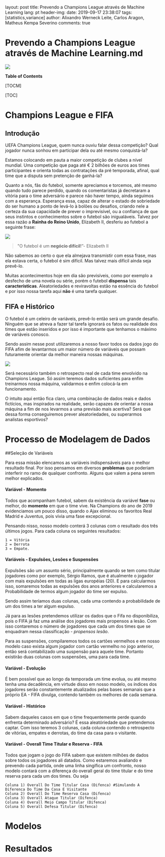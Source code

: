 layout: post
title: Prevendo a Champions League através de Machine Learning
lang: pt
header-img: 
date: 2019-09-17 23:38:07
tags: [statistics,variance]
author: Alixandro Werneck Leite, Carlos Aragon, Matheus Kempa Severino
comments: true


# Prevendo a Champions League através de Machine Learning.md

![](https://www.ol.fr/-/media/project/olg/olweb/articles/first-team/2018/12/16/une_1200x721championsleague2.jpg?h=721&la=en&w=1200&rev=d82760722f3c4f49b5f68d42fc5f705d)


**Table of Contents**

[TOCM]

[TOC]
# Champions League e FIFA
## Introdução
UEFA Champions League, quem nunca ouviu falar dessa competição? Qual jogador nunca sonhou em participar dela ou até mesmo conquistá-la? 

Estamos colocando em pauta a maior competição de clubes a nível mundial. Uma competição que paga até € 2 bilhões de euros aos times participantes e orienta todas as contratações da pré temporada, afinal, qual time que a disputa sem pretenção de ganhá-la?

Quanto a nós, fãs do futebol, somente apreciamos e torcemos, até mesmo quando tudo parece perdido, quando os comentaristas já decretaram a vitória para o time adversário e parece não haver tempo, ainda seguimos com a esperança. Esperança essa, capaz de alterar o estado de sobriedade do ser humano a ponto de levá-lo à bolões ou desafios, criando nele a certeza da sua capacidade de prever o imprevisível, ou a confiança de que seus instintos e conhecimentos sobre o futebol são inigualáveis. Talvez por essa razão a **Rainha do Reino Unido**, Elizabeth II, desferiu ao futebol a seguinte frase:

![](https://ogimg.infoglobo.com.br/in/23764499-e07-126/FT1086A/652/x83265122_TOPSHOTBritains-Queen-Elizabeth-II-arrives-by-carriage-on-day-two-of-the-Royal-Ascot-ho-1.jpg.pagespeed.ic.d9H8Fa4kk_.jpg)

> "O futebol é um **negócio difícil**!”- Elizabeth II 

Não sabemos ao certo o que ela almejava transmistir com essa frase, mas ela estava certa, o futebol é sim difícil. Mas talvez mais difícil ainda seja prevê-lo. 

Muitas acontecimentos hoje em dia são previsíveis, como por exemplo a desfecho de uma novela ou série, porém o futebol **dispensa** tais **características**. Aleatoriedades e reviravoltas estão na essência do futebol e por isso nossa tarefa aqui **não** é uma tarefa qualquer.

## FIFA e Histórico

O futebol é um celeiro de variáveis, prevê-lo então será um grande desafio. Ninguém que se atreva a fazer tal tarefa ignorará os fatos ou realidade dos times que estão inseridos e por isso é importante que tenhamos o máximo de variáveis conosco.

Sendo assim nesse post utilizaremos  a nosso favor todos os dados jogo do FIFA afim de levantarmos um maior número de variáveis que possam futuramente orientar da melhor maneira nossas máquinas.

![](https://supertabthemes.com/wp-content/uploads/2019/08/1-2-1024x576.jpg)

Será necessário também o retrospecto real de cada time envolvido na Champions League. Só assim teremos dados suficientes para enfim treinarmos nossa máquina, validarmos e enfim colocá-la em funcionamento.

O intuito aqui então fica claro, uma combinação de dados reais e dados fictícios, mas inspirados na realidade, serão capazes de orientar a nossa máquina a fim de nos levarmos a uma previsão mais acertiva? Será que dessa forma conseguiremos prever aleatoriedades, ou superarmos analistas esportivos?

# Processo de Modelagem de Dados


##Seleção de Variáveis

Para essa missão elencamos as variáveis indispensáveis para o melhor resultado final. Por isso pensamos em diversos **problemas** que poderiam interferir no ramo de qualquer confronto. Alguns que valem a pena serem melhor explicados.

#### Variável - Momento

Todos que acompanham futebol, sabem da existência da variável **fase** ou melhor, do **momento** em que o time vive. Na Champions do ano de 2019 evidenciamos um pouco disso, quando o Ajax eliminou os favoritos Real Madrid e Juventus, pois vivia uma fase excepcional.

Pensando nisso, nosso modelo conterá 3 colunas com o resultado dos três últimos jogos. 
Para cada coluna os seguintes resultados:

	1 = Vitória 
	2 = Derrota
	3 = Empate.

#### Variáveis - Expulsões, Lesões e Suspensões

Expulsões são um assunto sério, principalmente quando se tem como titular jogadores como por exemplo, Sérgio Ramos, que é atualmente o jogador com mais expulsões em todas as ligas européias (20). E para calcularmos isso, somaremos todas as expulsões dos anos anteriores e calcularemos a Probabilidade de termos algum jogador do time ser expulso.

Sendo assim teríamos duas colunas, cada uma contendo a probabilidade de um dos times a ter algum expulso.

Já para as lesões pretendemos utilizar os dados que o Fifa no disponibiliza, pois o FIFA já faz uma análise dos jogadores mais propensos a lesão. Com isso contaremos o número de jogadores que cada um dos times que se enquadram nessa classificação - *propensos  lesão*.

Para as suspensões, compilaremos todos os cartões vermelhos e em nosso modelo caso exista algum jogador com cartão vermelho no jogo anterior, então será contabilizado uma suspensão para aquele time. Portanto existirão duas colunas com suspensões, uma para cada time.

#### Variável - Evolução

É bem possível que ao longo da temporada um time evolua, ou até mesmo tenha uma decadência, em virtude disso em nosso modelo, os índices dos jogadores serão constantemente atualizados pelas bases semanais que a próprio EA - FIFA divulga, contendo também os melhores de cada semana.

#### Variável - Histórico

Sabem daqueles casos em que o time frequentemente perde quando enfrenta determinado adversário? É essa aleatóriedade que pretendemos captar. Com isso teremos 3 colunas, cada coluna contendo o retrospecto de vitórias, empates e derrotas, do time da casa para o visitante.

#### Variável - Overall Time Titular e Reserva - FIFA

Todos que jogam o jogo do FIFA sabem que existem milhões de dados sobre todos os jogadores ali datados. Como estaremos avaliando e prevendo cada partida, onde uma linha singifica um confronto, nosso modelo contará com a diferença do overall geral do time titular e do time reserva para cada um dos times. Ou seja

	Coluna 1) Overall Do Time Titular Casa (Difenca) #Simulando A Diferenca Do Time Da Casa E Visitante
	Coluna 2) Overall Do Time Reserva Casa (Difenca)
	Coluna 3) Overall Ataque Titular (Difenca)
	Coluna 4) Overall Meio Campo Titular (Difenca)
	Coluna 5) Overall Defesa Titular (Difenca)
# Modelos
# Resultados

